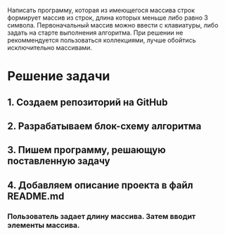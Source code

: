 Написать программу, которая из имеющегося массива строк формирует массив из строк, длина которых меньше либо равно 3 символа. Первоначальный массив можно ввести с клавиатуры, либо задать на старте выполнения алгоритма. При решении не рекоммендуется пользоваться коллекциями, лучше обойтись исключительно массивами.
# Решение задачи #

## 1. Создаем репозиторий на GitHub ##
## 2. Разрабатываем блок-схему алгоритма ##
## 3. Пишем программу, решающую поставленную задачу ##
## 4. Добавляем описание проекта в файл README.md ##

### Пользователь задает длину массива. Затем вводит элементы массива.  ###